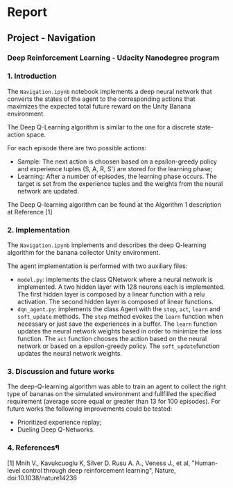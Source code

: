 # Report 

## Project - Navigation

### Deep Reinforcement Learning - Udacity Nanodegree program

### 1. Introduction

The ```Navigation.ipynb``` notebook implements a deep neural network that converts the states of the agent to the corresponding actions that maximizes the expected total future reward on the Unity Banana environment.

The Deep Q-Learning algorithm is similar to the one for a discrete state-action space. 

For each episode there are two possible actions:
- Sample: The next action is choosen based on a epsilon-greedy policy and experience tuples (S, A, R, S') are stored for the learning phase;
- Learning: After a number of episodes, the learning phase occurs. The target is set from the experience tuples and the weights from the neural network are updated. 

The Deep Q-learning algorithm can be found at the Algorithm 1 description at Reference [1] 


### 2. Implementation

The ```Navigation.ipynb``` implements and describes the deep Q-learning algorithm for the banana collector Unity environment. 

The agent implementation is performed with two auxiliary files:
- ```model.py```: implements the class QNetwork where a neural network is implemented. A two hidden layer with 128 neurons each is implemented. The first hidden layer is composed by a linear function with a relu activation. The second hidden layer is composed of linear functions.
- ```dqn_agent.py```: implements the class Agent with the ```step```, ```act```, ```learn``` and ```soft_update``` methods. The ```step``` method evokes the ```learn``` function when necessary or just save the experiences in a buffer. The ```learn``` function updates the neural network weights based in order to minimize the loss function. The ```act``` function chooses the action based on the neural network or based on a epsilon-greedy policy. The ```soft_update```function updates the neural network weights.

### 3. Discussion and future works

The deep-Q-learning algorithm was able to train an agent to collect the right type of bananas on the simulated environment and fullfilled the specified requirement (average score equal or greater than 13 for 100 episodes). For future works the following improvements could be tested:
- Prioritized experience replay;
- Dueling Deep Q-Networks.

### 4. References¶

[1] Mnih V., Kavukcuoglu K, Silver D. Rusu A. A., Veness J., et al, "Human-level control through deep reinforcement
learning", Nature, doi:10.1038/nature14236
